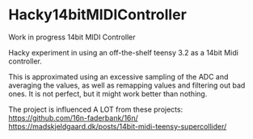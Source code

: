 # Hacky14bitMIDIController
Work in progress 14bit MIDI Controller 

Hacky experiment in using an off-the-shelf teensy 3.2 as a 14bit Midi controller.<br>

This is approximated using an excessive sampling of the ADC and averaging the values, as well as remapping values and filtering out bad ones. 
It is not perfect, but it might work better than nothing.<br>

The project is influenced A LOT from these projects: <br>
https://github.com/16n-faderbank/16n/ <br>
https://madskjeldgaard.dk/posts/14bit-midi-teensy-supercollider/
